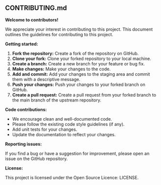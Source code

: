 ## CONTRIBUTING.md

**Welcome to contributors!**

We appreciate your interest in contributing to this project. This document outlines the guidelines for contributing to this project.

**Getting started:**

1. **Fork the repository:** Create a fork of the repository on GitHub.
2. **Clone your fork:** Clone your forked repository to your local machine.
3. **Create a branch:** Create a new branch for your feature or bug fix.
4. **Make changes:** Make your changes to the code.
5. **Add and commit:** Add your changes to the staging area and commit them with a descriptive message.
6. **Push your changes:** Push your changes to your forked branch on GitHub.
7. **Create a pull request:** Create a pull request from your forked branch to the main branch of the upstream repository.

**Code contributions:**

* We encourage clean and well-documented code.
* Please follow the existing code style guidelines (if any).
* Add unit tests for your changes.
* Update the documentation to reflect your changes.

**Reporting issues:**

If you find a bug or have a suggestion for improvement, please open an issue on the GitHub repository.

**License:**

This project is licensed under the Open Source Licence: LICENSE.